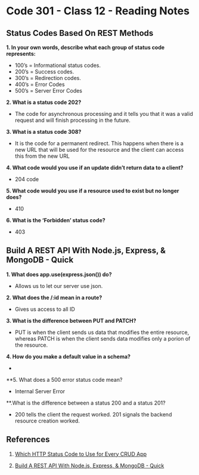 # Code 301 - Class 12 - Reading Notes

## Status Codes Based On REST Methods

**1. In your own words, describe what each group of status code represents:**

- 100’s = Informational status codes.
- 200’s = Success codes.
- 300’s = Redirection codes.
- 400’s = Error Codes
- 500’s = Server Error Codes

**2. What is a status code 202?**

- The code for asynchronous processing and it tells you that it was a valid request and will finish processing in the future.

**3. What is a status code 308?**

- It is the code for a permanent redirect. This happens when there is a new URL that will be used for the resource and the client can access this from the new URL

**4. What code would you use if an update didn’t return data to a client?**

- 204 code

**5. What code would you use if a resource used to exist but no longer does?**

- 410

**6. What is the ‘Forbidden’ status code?**

- 403

## Build A REST API With Node.js, Express, & MongoDB - Quick

**1. What does app.use(express.json()) do?**

- Allows us to let our server use json.

**2. What does the /:id mean in a route?**

- Gives us access to all ID

**3. What is the difference between PUT and PATCH?**

- PUT is when the client sends us data that modifies the entire resource, whereas PATCH is when the client sends data modifies only a porion of the resource.

**4. How do you make a default value in a schema?**

-

**5. What does a 500 error status code mean?

- Internal Server Error

**.What is the difference between a status 200 and a status 201?

- 200 tells the client the request worked. 201 signals the backend resource creation worked.

## References

1. [Which HTTP Status Code to Use for Every CRUD App](https://www.moesif.com/blog/technical/api-design/Which-HTTP-Status-Code-To-Use-For-Every-CRUD-App/)

2. [Build A REST API With Node.js, Express, & MongoDB - Quick](https://www.youtube.com/channel/UCFbNIlppjAuEX4znoulh0Cw)
